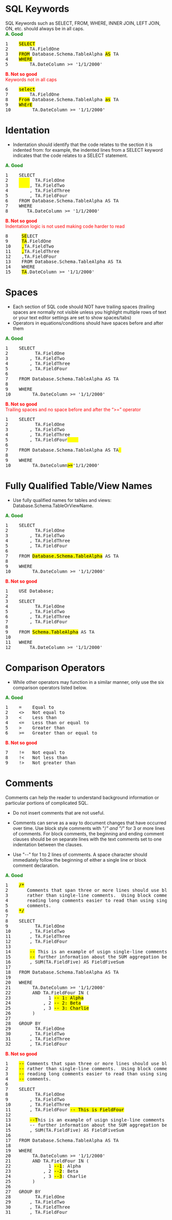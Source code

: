 # SQL Keywords
SQL Keywords such as SELECT, FROM, WHERE, INNER JOIN, LEFT JOIN, ON, etc. should always be in all caps.
<br/>
<span style="color: green"><strong>A. Good</strong></span>
<pre>
1    <mark>SELECT</mark>
2        TA.FieldOne
3    <mark>FROM</mark> Database.Schema.TableAlpha <mark>AS</mark> TA
4    <mark>WHERE</mark>
5        TA.DateColumn >= '1/1/2000'
</pre>

<span style="color: red"><strong>B. Not so good</strong></span>
<br/>
<span style="color: red">Keywords not in all caps</span>
<br/>
<pre>
6    <mark>select</mark>
7        TA.FieldOne
8    <mark>From</mark> Database.Schema.TableAlpha <mark>as</mark> TA
9    <mark>WhErE</mark>
10        TA.DateColumn >= '1/1/2000'
</pre>

# Identation
* Indentation should identify that the code relates to the section it is indented from: for example, the indented lines from a SELECT keyword indicates that the code relates to a SELECT statement.

<span style="color: green"><strong>A. Good</strong></span>
<pre>
1    SELECT
2    <mark>    </mark>  TA.FieldOne
3    <mark>    </mark>, TA.FieldTwo
4        , TA.FieldThree
5        , TA.FieldFour
6    FROM Database.Schema.TableAlpha AS TA
7    WHERE
8       TA.DateColumn >= '1/1/2000'
</pre>
<span style="color: red"><strong>B. Not so good</strong></span>
<br/>
<span style="color: red">Indentation logic is not used making code harder to read</span>
<pre>
8     <mark>SE</mark>LECT
9     <mark>TA</mark>.FieldOne
10    <mark>,</mark>TA.FieldTwo
11    <mark>,</mark>TA.FieldThree
12    ,TA.FieldFour
13    FROM Database.Schema.TableAlpha AS TA
14    WHERE
15    <mark>TA</mark>.DateColumn >= '1/1/2000'
</pre>

# Spaces
* Each section of SQL code should NOT have trailing spaces (trailing spaces are normally not visible unless you highlight multiple rows of text or your text editor settings are set to show spaces/tabs)
* Operators in equations/conditions should have spaces before and after them

<span style="color: green"><strong>A. Good</strong></span>
<pre>
1    SELECT
2          TA.FieldOne
3        , TA.FieldTwo
4        , TA.FieldThree
5        , TA.FieldFour
6
7    FROM Database.Schema.TableAlpha AS TA
8
9    WHERE
10        TA.DateColumn >= '1/1/2000'
</pre>

<span style="color: red"><strong>B. Not so good</strong></span>
<br/>
<span style="color: red">Trailing spaces and no space before and after the “>=” operator</span>
<pre>
1    SELECT
2          TA.FieldOne
3        , TA.FieldTwo
4        , TA.FieldThree
5        , TA.FieldFour<mark>    </mark>
6
7    FROM Database.Schema.TableAlpha AS TA<mark> </mark>
8
9    WHERE
10        TA.DateColumn<mark>>=</mark>'1/1/2000'
</pre>

# Fully Qualified Table/View Names
* Use fully qualified names for tables and views: Database.Schema.TableOrViewName.

<span style="color: green"><strong>A. Good</strong></span>
<pre>
1    SELECT
2          TA.FieldOne
3        , TA.FieldTwo
4        , TA.FieldThree
5        , TA.FieldFour
6
7    FROM <mark>Database.Schema.TableAlpha</mark> AS TA
8
9    WHERE
10        TA.DateColumn >= '1/1/2000'
</pre>

<span style="color: red"><strong>B. Not so good</strong></span>
<pre>
1    USE Database;
2
3    SELECT
4          TA.FieldOne
5        , TA.FieldTwo
6        , TA.FieldThree
7        , TA.FieldFour
8
9    FROM <mark>Schema.TableAlpha</mark> AS TA
10
11   WHERE
12       TA.DateColumn >= '1/1/2000'
</pre>


# Comparison Operators
* While other operators may function in a similar manner, only use the six comparison operators listed below.

<span style="color: green"><strong>A. Good</strong></span>
<pre>
1    =    Equal to
2    <>   Not equal to
3    <    Less than
4    <=   Less than or equal to
5    >    Greater than
6    >=   Greater than or equal to
</pre>

<span style="color: red"><strong>B. Not so good</strong></span>
<pre>
7    !=   Not equal to
8    !<   Not less than
9    !>   Not greater than
</pre>

# Comments
Comments can help the reader to understand background information or particular portions of complicated SQL.

* Do not insert comments that are not useful.
* Comments can serve as a way to document changes that have occurred over time.  Use block style comments with "/*" and "*/" for 3 or more lines of comments.  For block comments, the beginning and ending comment clauses should be on separate lines with the text comments set to one indentation between the clauses.

* Use "--" for 1 to 2 lines of comments. A space character should immediately follow the beginning of either a single line or block comment declaration.

<span style="color: green"><strong>A. Good</strong></span>
<pre>
1    <mark>/*</mark>
2       Comments that span three or more lines should use block comments
3       rather than single-line comments.  Using block comments makes
4       reading long comments easier to read than using single-line
5       comments.
6    <mark>*/</mark>
7
8    SELECT
9          TA.FieldOne
10       , TA.FieldTwo
11       , TA.FieldThree
12       , TA.FieldFour
13
14       <mark>--</mark> This is an example of usign single-line comments to provide
15       <mark>--</mark> further information about the SUM aggregation below
16       , SUM(TA.FieldFive) AS FieldFiveSum
17
18   FROM Database.Schema.TableAlpha AS TA
19
20   WHERE
21        TA.DateColumn >= '1/1/2000'
22        AND TA.FieldFour IN (
23              1 <mark>-- 1: Alpha</mark>
24            , 2 <mark>-- 2: Beta</mark>
25            , 3 <mark>-- 3: Charlie</mark>
26        )
27
28   GROUP BY
29         TA.FieldOne
30       , TA.FieldTwo
31       , TA.FieldThree
32       , TA.FieldFour
</pre>

<span style="color: red"><strong>B. Not so good</strong></span>
<pre>
1    <mark>--</mark> Comments that span three or more lines should use block comments
2    <mark>--</mark> rather than single-line comments.  Using block comments makes
3    <mark>--</mark> reading long comments easier to read than using single-line
4    <mark>--</mark> comments.
6
7    SELECT
8          TA.FieldOne
9        , TA.FieldTwo
10       , TA.FieldThree
11       , TA.FieldFour <mark>-- This is FieldFour</mark>
12
13       <mark>--T</mark>his is an example of usign single-line comments to provide
14       -- further information about the SUM aggregation below
15       , SUM(TA.FieldFive) AS FieldFiveSum
16
17   FROM Database.Schema.TableAlpha AS TA
18
19   WHERE
20        TA.DateColumn >= '1/1/2000'
21        AND TA.FieldFour IN (
22              1 <mark>--1</mark>: Alpha
23            , 2 <mark>--2</mark>: Beta
24            , 3 <mark>--3</mark>: Charlie
25        )
26
27   GROUP BY
28         TA.FieldOne
29       , TA.FieldTwo
30       , TA.FieldThree
31       , TA.FieldFour
</pre>